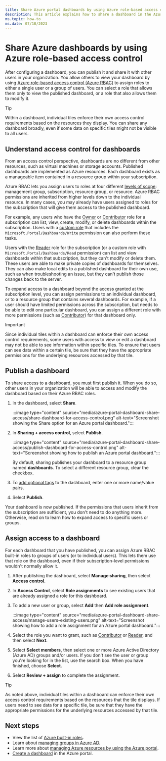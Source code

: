 ```yaml
---
title: Share Azure portal dashboards by using Azure role-based access control
description: This article explains how to share a dashboard in the Azure portal by using Azure role-based access control.
ms.topic: how-to
ms.date: 07/10/2023
---
```


# Share Azure dashboards by using Azure role-based access control

After configuring a dashboard, you can publish it and share it with other users in your organization. You allow others to view your dashboard by using [Azure role-based access control (Azure RBAC)](../role-based-access-control/role-assignments-portal.md) to assign roles to either a single user or a group of users. You can select a role that allows them only to view the published dashboard, or a role that also allows them to modify it.

> [!TIP]
> Within a dashboard, individual tiles enforce their own access control requirements based on the resources they display. You can share any dashboard broadly, even if some data on specific tiles might not be visible to all users.

## Understand access control for dashboards

From an access control perspective, dashboards are no different from other resources, such as virtual machines or storage accounts. Published dashboards are implemented as Azure resources. Each dashboard exists as a manageable item contained in a resource group within your subscription.

Azure RBAC lets you assign users to roles at four different [levels of scope](/azure/role-based-access-control/scope-overview): management group, subscription, resource group, or resource. Azure RBAC permissions are inherited from higher levels down to the individual resource. In many cases, you may already have users assigned to roles for the subscription that will give them access to the published dashboard.

For example, any users who have the [Owner](/azure/role-based-access-control/built-in-roles#owner) or [Contributor](/azure/role-based-access-control/built-in-roles#contributor) role for a subscription can list, view, create, modify, or delete dashboards within the subscription. Users with a [custom role](/azure/role-based-access-control/custom-roles) that  includes the `Microsoft.Portal/Dashboards/Write` permission can also perform these tasks.

Users with the [Reader](/azure/role-based-access-control/built-in-roles#reader) role for the subscription (or a custom role with `Microsoft.Portal/Dashboards/Read` permission) can list and view dashboards within that subscription, but they can't modify or delete them. These users are able to make private copies of dashboards for themselves. They can also make local edits to a published dashboard for their own use, such as when troubleshooting an issue, but they can't publish those changes back to the server.

To expand access to a dashboard beyond the access granted at the subscription level, you can assign permissions to an individual dashboard, or to a resource group that contains several dashboards. For example, if a user should have limited permissions across the subscription, but needs to be able to edit one particular dashboard, you can assign a different role with more permissions (such as [Contributor](/azure/role-based-access-control/built-in-roles#contributor)) for that dashboard only.

> [!IMPORTANT]
> Since individual tiles within a dashboard can enforce their own access control requirements, some users with access to view or edit a dashboard may not be able to see information within specific tiles. To ensure that users can see data within a certain tile, be sure that they have the appropriate permissions for the underlying resources accessed by that tile.

## Publish a dashboard

To share access to a dashboard, you must first publish it. When you do so, other users in your organization will be able to access and modify the dashboard based on their Azure RBAC roles.

1. In the dashboard, select **Share**.

   :::image type="content" source="media/azure-portal-dashboard-share-access/share-dashboard-for-access-control.png" alt-text="Screenshot showing the Share option for an Azure portal dashboard.":::

1. In **Sharing + access control**, select **Publish**.

   :::image type="content" source="media/azure-portal-dashboard-share-access/publish-dashboard-for-access-control.png" alt-text="Screenshot showing how to publish an Azure portal dashboard.":::

    By default, sharing publishes your dashboard to a resource group named **dashboards**. To select a different resource group, clear the checkbox.

1. To [add optional tags](../azure-resource-manager/management/tag-resources.md) to the dashboard, enter one or more name/value pairs.

1. Select **Publish**.

Your dashboard is now published. If the permissions that users inherit from the subscription are sufficient, you don't need to do anything more. Otherwise, read on to learn how to expand access to specific users or groups.

## Assign access to a dashboard

For each dashboard that you have published, you can assign Azure RBAC built-in roles to groups of users (or to individual users). This lets them use that role on the dashboard, even if their subscription-level permissions wouldn't normally allow it.

1. After publishing the dashboard, select **Manage sharing**, then select **Access control**.

1. In **Access Control**, select **Role assignments** to see existing users that are already assigned a role for this dashboard.

1. To add a new user or group, select **Add** then **Add role assignment**.

   :::image type="content" source="media/azure-portal-dashboard-share-access/manage-users-existing-users.png" alt-text="Screenshot showing how to add a role assignment for an Azure portal dashboard.":::

1. Select the role you want to grant, such as [Contributor](/azure/role-based-access-control/built-in-roles#contributor) or [Reader](/azure/role-based-access-control/built-in-roles#reader), and then select **Next**.

1. Select **Select members**, then select one or more Azure Active Directory (Azure AD) groups and/or users. If you don't see the user or group you're looking for in the list, use the search box. When you have finished, choose **Select**.

1. Select **Review + assign** to complete the assignment.

> [!TIP]
> As noted above, individual tiles within a dashboard can enforce their own access control requirements based on the resources that the tile displays. If users need to see data for a specific tile, be sure that they have the appropriate permissions for the underlying resources accessed by that tile.

## Next steps

* View the list of [Azure built-in roles](../role-based-access-control/built-in-roles.md).
* Learn about [managing groups in Azure AD](../active-directory/fundamentals/active-directory-groups-create-azure-portal.md).
* Learn more about [managing Azure resources by using the Azure portal](../azure-resource-manager/management/manage-resources-portal.md).
* [Create a dashboard](azure-portal-dashboards.md) in the Azure portal.
